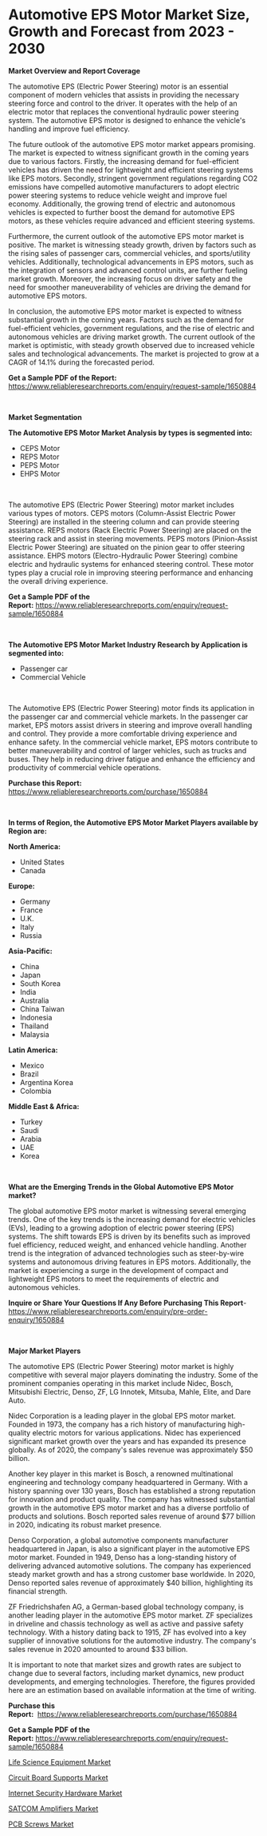 <p><h1>Automotive EPS Motor Market Size, Growth and Forecast from 2023 - 2030</h1></p><p><strong>Market Overview and Report Coverage</strong></p>
<p><p>The automotive EPS (Electric Power Steering) motor is an essential component of modern vehicles that assists in providing the necessary steering force and control to the driver. It operates with the help of an electric motor that replaces the conventional hydraulic power steering system. The automotive EPS motor is designed to enhance the vehicle's handling and improve fuel efficiency.</p><p>The future outlook of the automotive EPS motor market appears promising. The market is expected to witness significant growth in the coming years due to various factors. Firstly, the increasing demand for fuel-efficient vehicles has driven the need for lightweight and efficient steering systems like EPS motors. Secondly, stringent government regulations regarding CO2 emissions have compelled automotive manufacturers to adopt electric power steering systems to reduce vehicle weight and improve fuel economy. Additionally, the growing trend of electric and autonomous vehicles is expected to further boost the demand for automotive EPS motors, as these vehicles require advanced and efficient steering systems.</p><p>Furthermore, the current outlook of the automotive EPS motor market is positive. The market is witnessing steady growth, driven by factors such as the rising sales of passenger cars, commercial vehicles, and sports/utility vehicles. Additionally, technological advancements in EPS motors, such as the integration of sensors and advanced control units, are further fueling market growth. Moreover, the increasing focus on driver safety and the need for smoother maneuverability of vehicles are driving the demand for automotive EPS motors.</p><p>In conclusion, the automotive EPS motor market is expected to witness substantial growth in the coming years. Factors such as the demand for fuel-efficient vehicles, government regulations, and the rise of electric and autonomous vehicles are driving market growth. The current outlook of the market is optimistic, with steady growth observed due to increased vehicle sales and technological advancements. The market is projected to grow at a CAGR of 14.1% during the forecasted period.</p></p>
<p><strong>Get a Sample PDF of the Report:</strong> <a href="https://www.reliableresearchreports.com/enquiry/request-sample/1650884">https://www.reliableresearchreports.com/enquiry/request-sample/1650884</a></p>
<p>&nbsp;</p>
<p><strong>Market Segmentation</strong></p>
<p><strong>The Automotive EPS Motor Market Analysis by types is segmented into:</strong></p>
<p><ul><li>CEPS Motor</li><li>REPS Motor</li><li>PEPS Motor</li><li>EHPS Motor</li></ul></p>
<p>&nbsp;</p>
<p><p>The automotive EPS (Electric Power Steering) motor market includes various types of motors. CEPS motors (Column-Assist Electric Power Steering) are installed in the steering column and can provide steering assistance. REPS motors (Rack Electric Power Steering) are placed on the steering rack and assist in steering movements. PEPS motors (Pinion-Assist Electric Power Steering) are situated on the pinion gear to offer steering assistance. EHPS motors (Electro-Hydraulic Power Steering) combine electric and hydraulic systems for enhanced steering control. These motor types play a crucial role in improving steering performance and enhancing the overall driving experience.</p></p>
<p><strong>Get a Sample PDF of the Report:</strong>&nbsp;<a href="https://www.reliableresearchreports.com/enquiry/request-sample/1650884">https://www.reliableresearchreports.com/enquiry/request-sample/1650884</a></p>
<p>&nbsp;</p>
<p><strong>The Automotive EPS Motor Market Industry Research by Application is segmented into:</strong></p>
<p><ul><li>Passenger car</li><li>Commercial Vehicle</li></ul></p>
<p>&nbsp;</p>
<p><p>The Automotive EPS (Electric Power Steering) motor finds its application in the passenger car and commercial vehicle markets. In the passenger car market, EPS motors assist drivers in steering and improve overall handling and control. They provide a more comfortable driving experience and enhance safety. In the commercial vehicle market, EPS motors contribute to better maneuverability and control of larger vehicles, such as trucks and buses. They help in reducing driver fatigue and enhance the efficiency and productivity of commercial vehicle operations.</p></p>
<p><strong>Purchase this Report:</strong>&nbsp; <a href="https://www.reliableresearchreports.com/purchase/1650884">https://www.reliableresearchreports.com/purchase/1650884</a></p>
<p>&nbsp;</p>
<p><strong>In terms of Region, the Automotive EPS Motor Market Players available by Region are:</strong></p>
<p>
    <p> <strong> North America: </strong>
        <ul>
            <li>United States</li>
            <li>Canada</li>
        </ul>
        </p> 
    <p> <strong> Europe: </strong>
        <ul>
            <li>Germany</li>
            <li>France</li>
            <li>U.K.</li>
            <li>Italy</li>
            <li>Russia</li>
        </ul>
        </p> 
    <p> <strong> Asia-Pacific: </strong>
        <ul>
            <li>China</li>
            <li>Japan</li>
            <li>South Korea</li>
            <li>India</li>
            <li>Australia</li>
            <li>China Taiwan</li>
            <li>Indonesia</li>
            <li>Thailand</li>
            <li>Malaysia</li>
        </ul>
        </p> 
    <p> <strong> Latin America: </strong>
        <ul>
            <li>Mexico</li>
            <li>Brazil</li>
            <li>Argentina Korea</li>
            <li>Colombia</li>
        </ul>
        </p> 
    <p> <strong> Middle East & Africa: </strong>
        <ul>
            <li>Turkey</li>
            <li>Saudi</li>
            <li>Arabia</li>
            <li>UAE</li>
            <li>Korea</li>
        </ul>
    </p>
    </p>
<p>&nbsp;</p>
<p><strong>What are the Emerging Trends in the Global Automotive EPS Motor market?</strong></p>
<p><p>The global automotive EPS motor market is witnessing several emerging trends. One of the key trends is the increasing demand for electric vehicles (EVs), leading to a growing adoption of electric power steering (EPS) systems. The shift towards EPS is driven by its benefits such as improved fuel efficiency, reduced weight, and enhanced vehicle handling. Another trend is the integration of advanced technologies such as steer-by-wire systems and autonomous driving features in EPS motors. Additionally, the market is experiencing a surge in the development of compact and lightweight EPS motors to meet the requirements of electric and autonomous vehicles.</p></p>
<p><strong>Inquire or Share Your Questions If Any Before Purchasing This Report</strong>- <a href="https://www.reliableresearchreports.com/enquiry/pre-order-enquiry/1650884">https://www.reliableresearchreports.com/enquiry/pre-order-enquiry/1650884</a></p>
<p>&nbsp;</p>
<p><strong>Major Market Players</strong></p>
<p><p>The automotive EPS (Electric Power Steering) motor market is highly competitive with several major players dominating the industry. Some of the prominent companies operating in this market include Nidec, Bosch, Mitsubishi Electric, Denso, ZF, LG Innotek, Mitsuba, Mahle, Elite, and Dare Auto.</p><p>Nidec Corporation is a leading player in the global EPS motor market. Founded in 1973, the company has a rich history of manufacturing high-quality electric motors for various applications. Nidec has experienced significant market growth over the years and has expanded its presence globally. As of 2020, the company's sales revenue was approximately $50 billion.</p><p>Another key player in this market is Bosch, a renowned multinational engineering and technology company headquartered in Germany. With a history spanning over 130 years, Bosch has established a strong reputation for innovation and product quality. The company has witnessed substantial growth in the automotive EPS motor market and has a diverse portfolio of products and solutions. Bosch reported sales revenue of around $77 billion in 2020, indicating its robust market presence.</p><p>Denso Corporation, a global automotive components manufacturer headquartered in Japan, is also a significant player in the automotive EPS motor market. Founded in 1949, Denso has a long-standing history of delivering advanced automotive solutions. The company has experienced steady market growth and has a strong customer base worldwide. In 2020, Denso reported sales revenue of approximately $40 billion, highlighting its financial strength.</p><p>ZF Friedrichshafen AG, a German-based global technology company, is another leading player in the automotive EPS motor market. ZF specializes in driveline and chassis technology as well as active and passive safety technology. With a history dating back to 1915, ZF has evolved into a key supplier of innovative solutions for the automotive industry. The company's sales revenue in 2020 amounted to around $33 billion.</p><p>It is important to note that market sizes and growth rates are subject to change due to several factors, including market dynamics, new product developments, and emerging technologies. Therefore, the figures provided here are an estimation based on available information at the time of writing.</p></p>
<p><strong>Purchase this Report:</strong>&nbsp;&nbsp;<a href="https://www.reliableresearchreports.com/purchase/1650884">https://www.reliableresearchreports.com/purchase/1650884</a></p>
<p></p>
<p><strong>Get a Sample PDF of the Report:</strong>&nbsp;<a href="https://www.reliableresearchreports.com/enquiry/request-sample/1650884">https://www.reliableresearchreports.com/enquiry/request-sample/1650884</a></p>
<p><p><a href="https://www.linkedin.com/pulse/life-science-equipment-market-size-2023-2030-global-industrial-ovocc/">Life Science Equipment Market</a></p><p><a href="https://www.linkedin.com/pulse/circuit-board-supports-market-research-report-unlocks-analysis-lebhc/">Circuit Board Supports Market</a></p><p><a href="https://medium.com/@alaynagrant2023/internet-security-hardware-market-size-growth-forecast-2023-2030-16d7a6612a5d">Internet Security Hardware Market</a></p><p><a href="https://medium.com/@elianehilll2023/satcom-amplifiers-market-size-growth-forecast-2023-2030-10222bcc63c4">SATCOM Amplifiers Market</a></p><p><a href="https://www.linkedin.com/pulse/pcb-screws-market-share-amp-new-trends-analysis-report-jqadc/">PCB Screws Market</a></p></p>